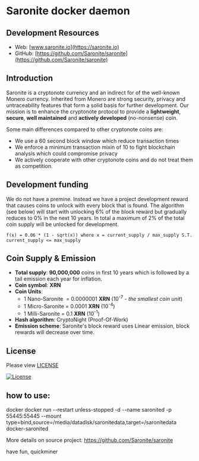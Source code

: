 # Saronite docker daemon

## Development Resources

- Web: [www.saronite.io](https://saronite.io)
- GitHub: [https://github.com/Saronite/saronite](https://github.com/Saronite/saronite)

## Introduction

Saronite is a cryptonote currency and an indirect for of the well-known Monero currency. Inherited from Monero are strong security, privacy and untraceability features that form a solid basis for further development. Our mission is to enhance the cryptonote protocol to provide a **lightweight**, **secure**, **well maintained** and **actively developed** (no-nonsense) coin.

Some main differences compared to other cryptonote coins are:

 - We use a 60 second block window which reduce transaction times
 - We enforce a minimum transaction mixin of 10 to fight blockchain analysis which could compromise privacy
 - We actively cooperate with other cryptonote coins and do not treat them as competition.


## Development funding

We do not have a premine. Instead we have a project development reward that causes coins to unlock with every block that is found. The algorithm (see below) will start with unlocking 6% of the block reward but gradually reduces to 0% in the next 10 years.  In total a maximum of 2% of the total coin supply will be unlocked for development.

```
f(x) = 0.06 * (1 - sqrt(x)) where x = current_supply / max_supply S.T. current_supply <= max_supply
```

## Coin Supply & Emission

- **Total supply**: **90,000,000** coins in first 10 years which is followed by a tail emission each year for inflation.
- **Coin symbol**: **XRN**
- **Coin Units**:
  + 1 Nano-Saronite &nbsp;= 0.0000001 **XRN** (10<sup>-7</sup> - _the smallest coin unit_)
  + 1 Micro-Saronite = 0.0001 **XRN** (10<sup>-4</sup>)
  + 1 Milli-Saronite = 0.1 **XRN** (10<sup>-1</sup>)
- **Hash algorithm**: CryptoNight (Proof-Of-Work)
- **Emission scheme**: Saronite's block reward uses Linear emission, block rewards will decrease over time.


## License

Please view [LICENSE](LICENSE)

[![License](https://img.shields.io/badge/license-BSD3-blue.svg)](https://opensource.org/licenses/BSD-3-Clause) 

## how to use:

docker docker run --restart unless-stopped -d --name saronited -p 55445:55445 --mount type=bind,source=/media/datadisk/saronitedata,target=/saronitedata docker-saronited

More details on source project:
https://github.com/Saronite/saronite

have fun,
quickminer
